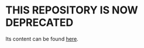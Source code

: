 # THIS REPOSITORY IS NOW DEPRECATED
Its content can be found [here](http://prepwork.appacademy.io/coding-test-1).
